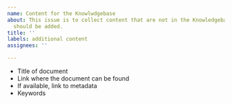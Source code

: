 ```yaml
---
name: Content for the Knowlwdgebase
about: This issue is to collect content that are not in the Knowledgebase yet but
  should be added.
title: ''
labels: additional content
assignees: ''

---
```


-	Title of document
-	Link where the document can be found
-	If available, link to metadata 
-	Keywords
